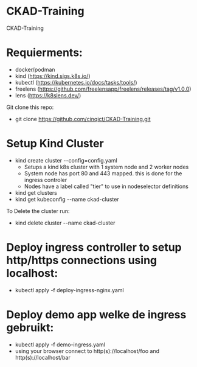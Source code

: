 # CKAD-Training
CKAD-Training

# Requierments:
- docker/podman
- kind (https://kind.sigs.k8s.io/)
- kubectl (https://kubernetes.io/docs/tasks/tools/)
- freelens (https://github.com/freelensapp/freelens/releases/tag/v1.0.0)
- lens (https://k8slens.dev/)

Git clone this repo:
- git clone https://github.com/cinqict/CKAD-Training.git

# Setup Kind Cluster
- kind create cluster --config=config.yaml
  * Setups a kind k8s cluster with 1 system node and 2 worker nodes
  * System node has port 80 and 443 mapped. this is done for the ingress controler
  * Nodes have a label called "tier" to use in nodeselector definitions
- kind get clusters
- kind get kubeconfig --name ckad-cluster

To Delete the cluster run:
- kind delete cluster --name ckad-cluster


# Deploy ingress controller to setup http/https connections using localhost:
- kubectl apply -f deploy-ingress-nginx.yaml

# Deploy demo app welke de ingress gebruikt:
- kubectl apply -f demo-ingress.yaml
- using your browser connect to http(s)://localhost/foo and http(s)://localhost/bar
